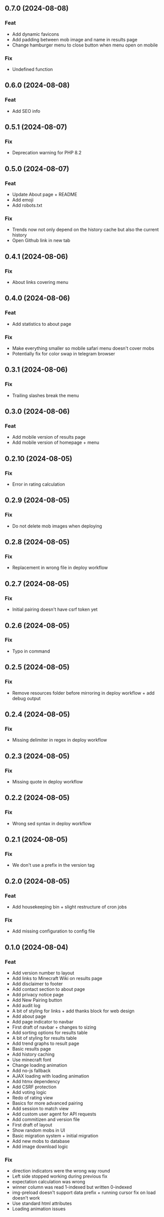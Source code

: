 ## 0.7.0 (2024-08-08)

### Feat

- Add dynamic favicons
- Add padding between mob image and name in results page
- Change hamburger menu to close button when menu open on mobile

### Fix

- Undefined function

## 0.6.0 (2024-08-08)

### Feat

- Add SEO info

## 0.5.1 (2024-08-07)

### Fix

- Deprecation warning for PHP 8.2

## 0.5.0 (2024-08-07)

### Feat

- Update About page + README
- Add emoji
- Add robots.txt

### Fix

- Trends now not only depend on the history cache but also the current history
- Open Github link in new tab

## 0.4.1 (2024-08-06)

### Fix

- About links covering menu

## 0.4.0 (2024-08-06)

### Feat

- Add statistics to about page

### Fix

- Make everything smaller so mobile safari menu doesn't cover mobs
- Potentially fix for color swap in telegram browser

## 0.3.1 (2024-08-06)

### Fix

- Trailing slashes break the menu

## 0.3.0 (2024-08-06)

### Feat

- Add mobile version of results page
- Add mobile version of homepage + menu

## 0.2.10 (2024-08-05)

### Fix

- Error in rating calculation

## 0.2.9 (2024-08-05)

### Fix

- Do not delete mob images when deploying

## 0.2.8 (2024-08-05)

### Fix

- Replacement in wrong file in deploy workflow

## 0.2.7 (2024-08-05)

### Fix

- Initial pairing doesn't have csrf token yet

## 0.2.6 (2024-08-05)

### Fix

- Typo in command

## 0.2.5 (2024-08-05)

### Fix

- Remove resources folder before mirroring in deploy workflow + add debug output

## 0.2.4 (2024-08-05)

### Fix

- Missing delimiter in regex in deploy workflow

## 0.2.3 (2024-08-05)

### Fix

- Missing quote in deploy workflow

## 0.2.2 (2024-08-05)

### Fix

- Wrong sed syntax in deploy workflow

## 0.2.1 (2024-08-05)

### Fix

- We don't use a prefix in the version tag

## 0.2.0 (2024-08-05)

### Feat

- Add housekeeping bin + slight restructure of cron jobs

### Fix

- Add missing configuration to config file

## 0.1.0 (2024-08-04)

### Feat

- Add version number to layout
- Add links to Minecraft Wiki on results page
- Add disclaimer to footer
- Add contact section to about page
- Add privacy notice page
- Add New Pairing button
- Add audit log
- A bit of styling for links + add thanks block for web design
- Add about page
- Add page indicator to navbar
- First draft of navbar + changes to sizing
- Add sorting options for results table
- A bit of styling for results table
- Add trend graphs to result page
- Basic results page
- Add history caching
- Use minecraft font
- Change loading animation
- Add no-js fallback
- AJAX loading with loading animation
- Add htmx dependency
- Add CSRF protection
- Add voting logic
- Redo of rating view
- Basics for more advanced pairing
- Add session to match view
- Add custom user agent for API requests
- Add commitizen and version file
- First draft of layout
- Show random mobs in UI
- Basic migration system + initial migration
- Add new mobs to database
- Add image download logic

### Fix

- direction indicators were the wrong way round
- Left side stopped working during previous fix
- expectation calculation was wrong
- winner column was read 1-indexed but written 0-indexed
- img-preload doesn't support data prefix + running cursor fix on load doesn't work
- Use standard html attributes
- Loading animation issues
